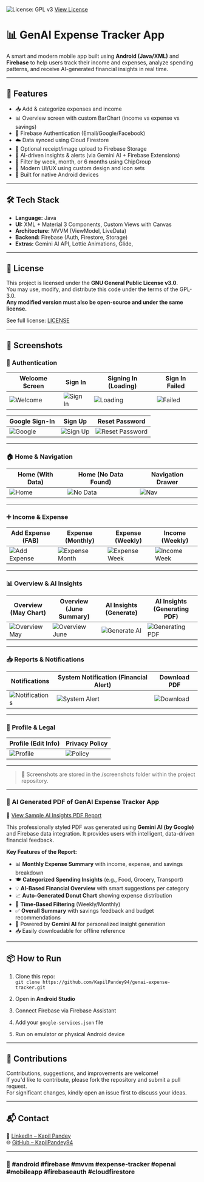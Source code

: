 ![License: GPL v3](https://img.shields.io/badge/License-GPLv3-blue.svg)
[View License](https://www.gnu.org/licenses/gpl-3.0)

# 📊 GenAI Expense Tracker App

A smart and modern mobile app built using **Android (Java/XML)** and **Firebase** to help users track their income and expenses, analyze spending patterns, and receive AI-generated financial insights in real time.

---

## 🚀 Features

- 📥 Add & categorize expenses and income
- 📊 Overview screen with custom BarChart (income vs expense vs savings)
- 🔐 Firebase Authentication (Email/Google/Facebook)
- ☁️ Data synced using Cloud Firestore
- 📁 Optional receipt/image upload to Firebase Storage
- 🧠 AI-driven insights & alerts (via Gemini AI + Firebase Extensions)
- 📆 Filter by week, month, or 6 months using ChipGroup
- 🎨 Modern UI/UX using custom design and icon sets
- 📲 Built for native Android devices

---

## 🛠 Tech Stack

- **Language:** Java
- **UI:** XML + Material 3 Components, Custom Views with Canvas
- **Architecture:** MVVM (ViewModel, LiveData)
- **Backend:** Firebase (Auth, Firestore, Storage)
- **Extras:** Gemini AI API, Lottie Animations, Glide, 

---

## 📄 License

This project is licensed under the **GNU General Public License v3.0**.  
You may use, modify, and distribute this code under the terms of the GPL-3.0.  
**Any modified version must also be open-source and under the same license.**

See full license: [LICENSE](./LICENSE)

---

## 📸 Screenshots

### 🔐 Authentication

| Welcome Screen | Sign In | Signing In (Loading) | Sign In Failed |
|----------------|---------|-----------------------|----------------|
| ![Welcome](screenshots/Welcome_UI.jpg) | ![Sign In](screenshots/Signin_UI.jpg) | ![Loading](screenshots/SignIn_Progress_SecureLogin_UI.jpg) | ![Failed](screenshots/SignIn_Error_Invalid_Credentials_UI.jpg) |

| Google Sign-In | Sign Up | Reset Password |
|----------------|-------------------|---------|
| ![Google](screenshots/SignIn_GoogleAccount_Selection_UI.jpg) | ![Sign Up](screenshots/SignUp_UI.jpg) | ![Reset Password](screenshots/Forgot_UI.jpg) |

---

### 🏠 Home & Navigation

| Home (With Data) | Home (No Data Found) | Navigation Drawer |
|------------------|----------------------|-------------------|
| ![Home](screenshots/Alert_NewCategory_Grocery_Notification.jpg) | ![No Data](screenshots/NoDataFound_Weekly_Home_UI.jpg) | ![Nav](screenshots/NavDrawer_Menu_UI.jpg) |

---

### ➕ Income & Expense

| Add Expense (FAB) | Expense (Monthly) | Expense (Weekly) | Income (Weekly) |
|-------------------|-------------------|------------------|------------------|
| ![Add Expense](screenshots/Expense_UI_AddExpense_FAB_Button.jpg) | ![Expense Month](screenshots/Expense_UI_Monthly.jpg) | ![Expense Week](screenshots/Expense_UI_Weekly.jpg) | ![Income Week](screenshots/Income_UI_Weekly.jpg) |


---

### 📊 Overview & AI Insights

| Overview (May Chart) | Overview (June Summary) | AI Insights (Generate) | AI Insights (Generating PDF) |
|----------------------|--------------------------|-------------------------|------------------------------|
| ![Overview May](screenshots/Overview_BarChart_May_Summary.jpg) | ![Overview June](screenshots/Overview_BarChart_Summary.jpg) | ![Generate AI](screenshots/AIInsights_Generate_PDF_UI.jpg) | ![Generating PDF](screenshots/AIInsights_GeneratingPDF_Status_UI.jpg) |

---

### 📥 Reports & Notifications

| Notifications | System Notification (Financial Alert) | Download PDF |
|---------------|----------------------------------------|----------------|
| ![Notifications](screenshots/Notifications_UI.jpg) | ![System Alert](screenshots/System_Notification_Financial_Alert_Grocery.jpg) | ![Download](screenshots/AIInsights_Generate_PDF_UI.jpg) |


---

### 👤 Profile & Legal

| Profile (Edit Info) | Privacy Policy |
|---------------------|----------------|
| ![Profile](screenshots/ProfileScreen_Edit_Save_UI.jpg) | ![Policy](screenshots/PrivacyPolicy_UI_DataInfo.jpg) |

---

>  📁 Screenshots are stored in the /screenshots folder within the project repository.
---

### 🧠 AI Generated PDF of GenAI Expense Tracker App

📄 [View Sample AI Insights PDF Report](screenshots/AI_Insights_Report.pdf)

This professionally styled PDF was generated using **Gemini AI (by Google)** and Firebase data integration. It provides users with intelligent, data-driven financial feedback.

**Key Features of the Report:**
- 📊 **Monthly Expense Summary** with income, expense, and savings breakdown
- 🍽️ **Categorized Spending Insights** (e.g., Food, Grocery, Transport)
- 💡 **AI-Based Financial Overview** with smart suggestions per category
- 📈 **Auto-Generated Donut Chart** showing expense distribution
- 📅 **Time-Based Filtering** (Weekly/Monthly)
- ✅ **Overall Summary** with savings feedback and budget recommendations
- 🧠 Powered by **Gemini AI** for personalized insight generation
- 📥 Easily downloadable for offline reference

---

## 📦 How to Run

1. Clone this repo:  
   `git clone https://github.com/KapilPandey94/genai-expense-tracker.git`

2. Open in **Android Studio**

3. Connect Firebase via Firebase Assistant

4. Add your `google-services.json` file

5. Run on emulator or physical Android device

---

## 🤝 Contributions

Contributions, suggestions, and improvements are welcome!  
If you'd like to contribute, please fork the repository and submit a pull request.  
For significant changes, kindly open an issue first to discuss your ideas.

---

## 📬 Contact

📧 [LinkedIn – Kapil Pandey](https://www.linkedin.com/in/kapil-pandey-568353318)  
🌐 [GitHub – KapilPandey94](https://github.com/KapilPandey94)

---

### 🔖 #android #firebase #mvvm #expense-tracker #openai #mobileapp #firebaseauth #cloudfirestore

